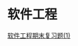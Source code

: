 # 软件工程



[软件工程期末复习题(1)](https://github.com/Jaya0455/njxzc-final-exam-review-material/blob/master/docs/%E5%A4%A7%E4%B8%89%E4%B8%8A/%E8%BD%AF%E4%BB%B6%E5%B7%A5%E7%A8%8B/%E8%BD%AF%E4%BB%B6%E5%B7%A5%E7%A8%8B%E6%9C%9F%E6%9C%AB%E5%A4%8D%E4%B9%A0%E9%A2%98(1).pdf)

